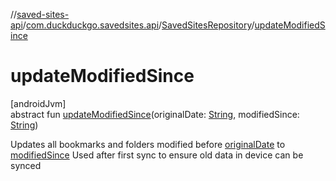//[saved-sites-api](../../../index.md)/[com.duckduckgo.savedsites.api](../index.md)/[SavedSitesRepository](index.md)/[updateModifiedSince](update-modified-since.md)

# updateModifiedSince

[androidJvm]\
abstract fun [updateModifiedSince](update-modified-since.md)(originalDate: [String](https://kotlinlang.org/api/latest/jvm/stdlib/kotlin/-string/index.html), modifiedSince: [String](https://kotlinlang.org/api/latest/jvm/stdlib/kotlin/-string/index.html))

Updates all bookmarks and folders modified before [originalDate](update-modified-since.md) to [modifiedSince](update-modified-since.md) Used after first sync to ensure old data in device can be synced
